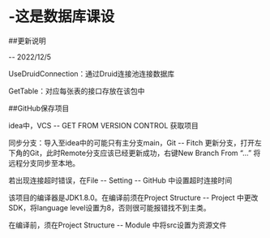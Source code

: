# -这是数据库课设

##更新说明

-- 2022/12/5

UseDruidConnection：通过Druid连接池连接数据库

GetTable：对应每张表的接口存放在该包中


##GitHub保存项目

idea中，VCS -- GET FROM VERSION CONTROL 获取项目

同步分支：导入至idea中的可能只有主分支main，Git -- Fitch 更新分支，打开左下角的Git，此时Remote分支应该已经更新成功，右键New Branch From “...” 将远程分支同步至本地。

若出现连接超时错误，在File -- Setting -- GitHub 中设置超时连接时间

该项目的编译器是JDK1.8.0。在编译前须在Project Structure -- Project 中更改SDK，将language level设置为8，否则很可能报错找不到主类。

在编译前，须在Project Structure -- Module 中将src设置为资源文件
